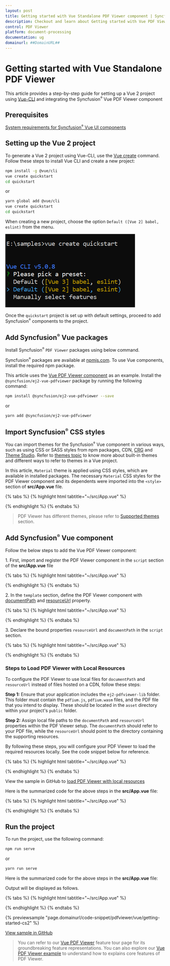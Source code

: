 ```yaml
---
layout: post
title: Getting started with Vue Standalone PDF Viewer component | Syncfusion
description: Checkout and learn about Getting started with Vue PDF Viewer component of Syncfusion Essential JS 2 and more details.
control: PDF Viewer
platform: document-processing
documentation: ug
domainurl: ##DomainURL##
---
```


# Getting started with Vue Standalone PDF Viewer

This article provides a step-by-step guide for setting up a Vue 2 project using [Vue-CLI](https://cli.vuejs.org/) and integrating the Syncfusion<sup style="font-size:70%">&reg;</sup> Vue PDF Viewer component

## Prerequisites

[System requirements for Syncfusion<sup style="font-size:70%">&reg;</sup> Vue UI components](https://ej2.syncfusion.com/vue/documentation/system-requirements)

## Setting up the Vue 2 project

To generate a Vue 2 project using Vue-CLI, use the [Vue create](https://cli.vuejs.org/#getting-started) command. Follow these steps to install Vue CLI and create a new project:

```bash
npm install -g @vue/cli
vue create quickstart
cd quickstart
```

or

```bash
yarn global add @vue/cli
vue create quickstart
cd quickstart
```

When creating a new project, choose the option `Default ([Vue 2] babel, eslint)` from the menu.

![Vue 2 project](./images/vue2-terminal.png)

Once the `quickstart` project is set up with default settings, proceed to add Syncfusion<sup style="font-size:70%">&reg;</sup> components to the project.

## Add Syncfusion<sup style="font-size:70%">&reg;</sup> Vue packages

Install Syncfusion<sup style="font-size:70%">&reg;</sup> `PDF Viewer` packages using below command.

Syncfusion<sup style="font-size:70%">&reg;</sup> packages are available at [npmjs.com](https://www.npmjs.com/search?q=ej2-vue). To use Vue components, install the required npm package.

This article uses the [Vue PDF Viewer component](https://www.syncfusion.com/pdf-viewer-sdk) as an example. Install the `@syncfusion/ej2-vue-pdfviewer` package by running the following command:

```bash
npm install @syncfusion/ej2-vue-pdfviewer --save
```
or

```bash
yarn add @syncfusion/ej2-vue-pdfviewer
```

## Import Syncfusion<sup style="font-size:70%">&reg;</sup> CSS styles

You can import themes for the Syncfusion<sup style="font-size:70%">&reg;</sup> Vue component in various ways, such as using CSS or SASS styles from npm packages, CDN, [CRG](https://ej2.syncfusion.com/javascript/documentation/common/custom-resource-generator/) and [Theme Studio](https://ej2.syncfusion.com/vue/documentation/appearance/theme-studio/). Refer to [themes topic](https://ej2.syncfusion.com/vue/documentation/appearance/theme/) to know more about built-in themes and different ways to refer to themes in a Vue project.

In this article, `Material` theme is applied using CSS styles, which are available in installed packages. The necessary `Material` CSS styles for the PDF Viewer component and its dependents were imported into the `<style>` section of **src/App.vue** file.

{% tabs %}
{% highlight html tabtitle="~/src/App.vue" %}

<style>
  @import '../node_modules/@syncfusion/ej2-base/styles/material.css';
  @import '../node_modules/@syncfusion/ej2-buttons/styles/material.css';
  @import '../node_modules/@syncfusion/ej2-dropdowns/styles/material.css';
  @import '../node_modules/@syncfusion/ej2-inputs/styles/material.css';
  @import '../node_modules/@syncfusion/ej2-navigations/styles/material.css';
  @import '../node_modules/@syncfusion/ej2-popups/styles/material.css';
  @import '../node_modules/@syncfusion/ej2-splitbuttons/styles/material.css';
  @import '../node_modules/@syncfusion/ej2-lists/styles/material.css';
  @import '../node_modules/@syncfusion/ej2-pdfviewer/styles/material.css';
</style>

{% endhighlight %}
{% endtabs %}


> PDF Viewer has different themes, please refer to [Supported themes](../appearance/theme) section.

## Add Syncfusion<sup style="font-size:70%">&reg;</sup> Vue component

Follow the below steps to add the Vue PDF Viewer component:

1\. First, import and register the PDF Viewer component in the `script` section of the **src/App.vue** file

{% tabs %}
{% highlight html tabtitle="~/src/App.vue" %}

<script>
import { PdfViewerComponent, Toolbar, Magnification, Navigation, LinkAnnotation,
         BookmarkView,ThumbnailView, Print,TextSelection, TextSearch,
         Annotation, FormDesigner, FormFields, PageOrganizer} from '@syncfusion/ej2-vue-pdfviewer';

}
</script>

{% endhighlight %}
{% endtabs %}

2\. In the `template` section, define the PDF Viewer component with [documentPath](https://ej2.syncfusion.com/vue/documentation/api/pdfviewer#documentpath) and [resourceUrl](https://helpej2.syncfusion.com/vue/documentation/api/pdfviewer/#resourceurl) property.

{% tabs %}
{% highlight html tabtitle="~/src/App.vue" %}

<template>
  <div id="app">
    <ejs-pdfviewer
      id="pdfViewer"
      :resourceUrl="resourceUrl"
      :documentPath="documentPath">
    </ejs-pdfviewer>
  </div>
</template>

{% endhighlight %}
{% endtabs %}

3\. Declare the bound properties `resourceUrl` and `documentPath` in the `script` section.

{% tabs %}
{% highlight html tabtitle="~/src/App.vue" %}

<script>

import { PdfViewerComponent, Toolbar, Magnification, Navigation, LinkAnnotation,
         BookmarkView,ThumbnailView, Print,TextSelection, TextSearch,
         Annotation, FormDesigner, FormFields, PageOrganizer } from '@syncfusion/ej2-vue-pdfviewer';

  export default {

  name: 'App',

  components: {
    "ejs-pdfviewer": PdfViewerComponent
  },

    data () {
      return {
        resourceUrl:'https://cdn.syncfusion.com/ej2/26.2.11/dist/ej2-pdfviewer-lib',
        documentPath:"https://cdn.syncfusion.com/content/pdf/pdf-succinctly.pdf"
      };
    },

    provide: {
      PdfViewer: [ Toolbar, Magnification, Navigation, LinkAnnotation, BookmarkView, ThumbnailView,
                   Print, TextSelection, TextSearch, Annotation, FormDesigner, FormFields, PageOrganizer ]}
}

</script>

{% endhighlight %}
{% endtabs %}

### Steps to Load PDF Viewer with Local Resources

To configure the PDF Viewer to use local files for `documentPath` and `resourceUrl` instead of files hosted on a CDN, follow these steps:

**Step 1:** Ensure that your application includes the `ej2-pdfviewer-lib` folder. This folder must contain the `pdfium.js`, `pdfium.wasm` files, and the PDF file that you intend to display. These should be located in the `asset` directory within your project's `public` folder.

**Step 2:** Assign local file paths to the `documentPath` and `resourceUrl` properties within the PDF Viewer setup. The `documentPath` should refer to your PDF file, while the `resourceUrl` should point to the directory containing the supporting resources.

By following these steps, you will configure your PDF Viewer to load the required resources locally. See the code snippet below for reference.

{% tabs %}
{% highlight html tabtitle="~/src/App.vue" %}

<script>
    data() {
      return {
        resourceUrl: window.location.origin + "/asset/ej2-pdfviewer-lib",
        documentPath: window.location.origin + "/asset/pdfsuccinctly.pdf"
      };
    },
</script>

{% endhighlight %}
{% endtabs %}

View the sample in GitHub to [load PDF Viewer with local resources](https://github.com/SyncfusionExamples/vue-pdf-viewer-examples/tree/master/How%20to/Refer%20resource%20url%20locally/quickstart)


Here is the summarized code for the above steps in the **src/App.vue** file:

{% tabs %}
{% highlight html tabtitle="~/src/App.vue" %}

<template>
  <ejs-pdfviewer
    id="pdfViewer"
    :resourceUrl="resourceUrl"
    :documentPath="documentPath">
  </ejs-pdfviewer>
</template>

<script>
  import { PdfViewerComponent, Toolbar, Magnification, Navigation, LinkAnnotation, BookmarkView,
           ThumbnailView, Print, TextSelection, TextSearch, Annotation, FormDesigner, FormFields, PageOrganizer } from '@syncfusion/ej2-vue-pdfviewer';

  export default {
    name: 'App',

    components: {
      "ejs-pdfviewer": PdfViewerComponent
    },

    data() {
      return {
        resourceUrl: 'https://cdn.syncfusion.com/ej2/26.2.11/dist/ej2-pdfviewer-lib',
        documentPath: "https://cdn.syncfusion.com/content/pdf/pdf-succinctly.pdf"
      };
    },
    provide: {
      PdfViewer: [ Toolbar, Magnification, Navigation, LinkAnnotation, BookmarkView, ThumbnailView,
                   Print, TextSelection, TextSearch, Annotation, FormDesigner, FormFields, PageOrganizer ]
    }
  }
</script>

<style>
  @import '../node_modules/@syncfusion/ej2-base/styles/material.css';
  @import '../node_modules/@syncfusion/ej2-buttons/styles/material.css';
  @import '../node_modules/@syncfusion/ej2-dropdowns/styles/material.css';
  @import '../node_modules/@syncfusion/ej2-inputs/styles/material.css';
  @import '../node_modules/@syncfusion/ej2-navigations/styles/material.css';
  @import '../node_modules/@syncfusion/ej2-popups/styles/material.css';
  @import '../node_modules/@syncfusion/ej2-splitbuttons/styles/material.css';
  @import '../node_modules/@syncfusion/ej2-lists/styles/material.css';
  @import '../node_modules/@syncfusion/ej2-pdfviewer/styles/material.css';
</style>

{% endhighlight %}
{% endtabs %}

## Run the project

To run the project, use the following command:

```bash
npm run serve
```

or

```bash
yarn run serve
```

Here is the summarized code for the above steps in the **src/App.vue** file:

Output will be displayed as follows.

{% tabs %}
{% highlight html tabtitle="~/src/App.vue" %}
<template>
  <div id="app">
    <ejs-pdfviewer
      id="pdfViewer"
      :documentPath="documentPath"
      :resourceUrl="resourceUrl">
    </ejs-pdfviewer>
  </div>
</template>

<script>
import Vue from 'vue';
import { PdfViewerPlugin, Toolbar, Magnification, Navigation, LinkAnnotation,
         BookmarkView, ThumbnailView, Print, TextSelection, TextSearch,
         Annotation, FormDesigner, FormFields, PageOrganizer } from '@syncfusion/ej2-vue-pdfviewer';
Vue.use(PdfViewerPlugin);
export default {
  name: 'app',
  data () {
    return {
      documentPath:"https://cdn.syncfusion.com/content/pdf/pdf-succinctly.pdf",
      resourceUrl:"https://cdn.syncfusion.com/ej2/26.2.11/dist/ej2-pdfviewer-lib",
    };
  },

  provide: {
    PdfViewer: [ Toolbar, Magnification, Navigation, LinkAnnotation, BookmarkView, ThumbnailView,
                 Print, TextSelection, TextSearch, Annotation, FormFields, FormDesigner, PageOrganizer ]
  }
}
</script>
{% endhighlight %}
{% endtabs %}

{% previewsample "page.domainurl/code-snippet/pdfviewer/vue/getting-started-cs2" %}

[View sample in GitHub](https://github.com/SyncfusionExamples/vue-pdf-viewer-examples/tree/master/Getting%20Started%20-%20Standalone)

> You can refer to our [Vue PDF Viewer](https://www.syncfusion.com/pdf-viewer-sdk) feature tour page for its groundbreaking feature representations. You can also explore our [Vue PDF Viewer example](https://document.syncfusion.com/demos/pdf-viewer/vue/#/tailwind3/pdfviewer/default.html) to understand how to explains core features of PDF Viewer.
